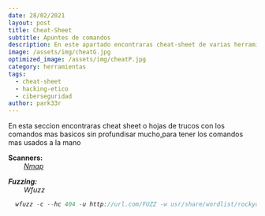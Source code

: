 ```yaml
---
date: 28/02/2021
layout: post
title: Cheat-Sheet
subtitle: Apuntes de comandos
description: En este apartado encontraras cheat-sheet de varias herramientas
image: /assets/img/cheatG.jpg
optimized_image: /assets/img/cheatP.jpg
category: herramientas
tags:
  - cheat-sheet
  - hacking-etico
  - ciberseguridad
author: park33r
---
```

En esta seccion encontraras cheat sheet o hojas de trucos con los comandos mas basicos sin profundisar mucho,para tener los comandos mas usados a la mano

<strong>Scanners:</strong><br>
&nbsp;&nbsp;&nbsp;&nbsp;&nbsp;&nbsp;&nbsp;&nbsp;<em>[Nmap](https://github.com/park33r/park33r.github.io/blob/master/pdf/nmap.pdf)<br>

<strong>Fuzzing:</strong><br>
&nbsp;&nbsp;&nbsp;&nbsp;&nbsp;&nbsp;&nbsp;&nbsp;<em>Wfuzz<br>
```js
  wfuzz -c --hc 404 -u http://url.com/FUZZ -w usr/share/wordlist/rockyou.txt 
    
  ```
    
  
  
  


